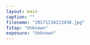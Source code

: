 ```yaml
---
layout: main
caption: ""
filename: "20171116213438.jpg"
fstop: "Unknown"
exposure: "Unknown"
---
```

